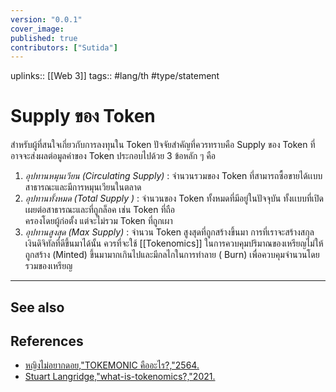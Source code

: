 ```yaml
---
version: "0.0.1"
cover_image:
published: true
contributors: ["Sutida"]
---
```

uplinks:: [[Web 3]]
tags:: #lang/th #type/statement

# Supply ของ Token
สำหรับผู้ที่สนใจเกี่ยวกับการลงทุนใน Token ปัจจัยสำคัญที่ควรทราบคือ Supply ของ Token ที่อาจจะส่งผลต่อมูลค่าของ Token ประกอบไปด้วย 3 ข้อหลัก ๆ คือ
1. *อุปทานหมุนเวียน (Circulating Supply)* : จำนวนรวมของ Token ที่สามารถซื้อขายได้เเบบสาธารณะและมีการหมุนเวียนในตลาด
2. *อุปทานทั้งหมด (Total Supply )* : จำนวนของ Token ทั้งหมดที่มีอยู่ในปัจจุบัน ทั้งเเบบที่เปิดเผยต่อสาธารณะและที่ถูกล็อค เช่น Token ที่ถือ  
    ครองโดยผู้ก่อตั้ง แต่จะไม่รวม Token ที่ถูกเผา    
3. *อุปทานสูงสุด (Max Supply)* : จำนวน Token สูงสุดที่ถูกสร้างขึ้นมา
การที่เราจะสร้างสกุลเงินดิจิทัลที่ดีขึ้นมาได้นั้น ควรที่จะใช้ [[Tokenomics]] ในการควบคุมปริมาณของเหรียญไม่ให้ถูกสร้าง (Minted) ขึ้นมามากเกินไปและมีกลไกในการทำลาย ( Burn) เพื่อควบคุมจำนวนโดยรวมของเหรียญ

---
## See also
## References
- [หญิงไม่อยากดอย,"TOKEMONIC คืออะไร?,"2564.](https://csisociety.com/tokemonic/)
- [Stuart Langridge,"what-is-tokenomics?,"2021.](https://coinmarketcap.com/alexandria/article/what-is-tokenomics?fbclid=IwAR0T9kPgOMCssTn4zlWVx_yu0HpY56OlJ9uvCqdR51EpbD66q6W5iK9kAX8)

